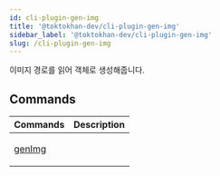 ```yaml
---
id: cli-plugin-gen-img
title: '@toktokhan-dev/cli-plugin-gen-img'
sidebar_label: '@toktokhan-dev/cli-plugin-gen-img'
slug: /cli-plugin-gen-img
---
```


이미지 경로를 읽어 객체로 생성해줍니다.

## Commands

<table>
<thead>
<tr>
<th>Commands</th>
<th>Description</th>
</tr>
</thead>
<tbody>
<tr><td>

[genImg](./cli-plugin-gen-img.genimg)

</td>

<td>

</td></tr>
</tbody>
</table>
